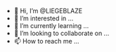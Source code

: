 - 👋 Hi, I’m @LIEGEBLAZE
- 👀 I’m interested in ...
- 🌱 I’m currently learning ...
- 💞️ I’m looking to collaborate on ...
- 📫 How to reach me ...


<!---
LIEGEBLAZE/LIEGEBLAZE is a ✨ special ✨ repository because its `README.md` (this file) appears on your GitHub profile.
You can click the Preview link to take a look at your changes.
--->
